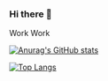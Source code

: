### Hi there 👋

Work Work

[![Anurag's GitHub stats](https://github-readme-stats.vercel.app/api?username=DevilTears&theme=merko&show_icons=true)](https://github.com/anuraghazra/github-readme-stats)

[![Top Langs](https://github-readme-stats.vercel.app/api/top-langs/?username=DevilTears&theme=merko&layout=compact)](https://github.com/anuraghazra/github-readme-stats)

